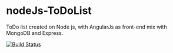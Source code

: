 # nodeJs-ToDoList
ToDo list created on Node js, with AngularJs as front-end mix with MongoDB and Express.

[![Build Status](https://travis-ci.org/Usman-Amir/nodeJs-ToDoList.svg?branch=master)](https://travis-ci.org/Usman-Amir/nodeJs-ToDoList)